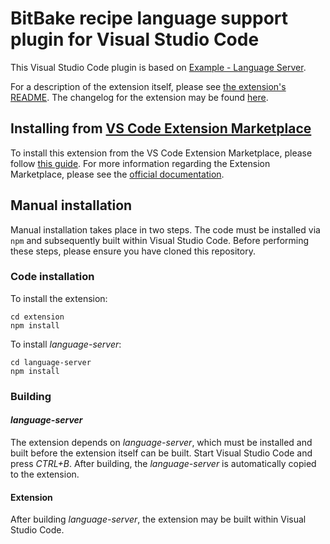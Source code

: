 # BitBake recipe language support plugin for Visual Studio Code

This Visual Studio Code plugin is based on [Example - Language Server](https://code.visualstudio.com/docs/extensions/example-language-server).

For a description of the extension itself, please see [the extension's README](./extension/README.md). The changelog for the extension may be found [here](./extension/CHANGELOG.md).

## Installing from [VS Code Extension Marketplace](https://marketplace.visualstudio.com/VSCode)

To install this extension from the VS Code Extension Marketplace, please follow [this guide](https://marketplace.visualstudio.com/items?itemName=EugenWiens.bitbake).
For more information regarding the Extension Marketplace, please see the [official documentation](https://code.visualstudio.com/docs/editor/extension-gallery).

## Manual installation

Manual installation takes place in two steps. The code must be installed via `npm` and subsequently built within Visual Studio Code. Before performing these steps, please ensure you have cloned this repository.

### Code installation

To install the extension:
```
cd extension
npm install
```

To install *language-server*:
```
cd language-server
npm install
```

### Building

#### *language-server*

The extension depends on *language-server*, which must be installed and built before the extension itself can be built. Start Visual Studio Code and press *CTRL+B*. After building, the *language-server* is automatically copied to the extension.

#### Extension

After building *language-server*, the extension may be built within Visual Studio Code.
